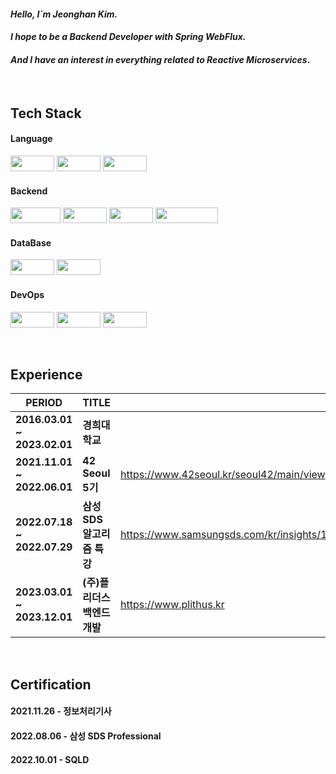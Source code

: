 #### _Hello, I`m Jeonghan Kim._
#### _I hope to be a Backend Developer with Spring WebFlux._
#### _And I have an interest in everything related to Reactive Microservices_.


</br>

## Tech Stack
#### Language
<img src="https://img.shields.io/badge/c++-00599C?style=for-the-badge&logo=c%2B%2B&logoColor=white" width="70" height="25"> <img src="https://img.shields.io/badge/java-007396?style=for-the-badge&logo=java&logoColor=white" width="70" height="25"> <img src="https://img.shields.io/badge/rxjava-B7178C?style=for-the-badge&logo=rxjava&logoColor=white" width="70" height="25">

#### Backend
<img src="https://img.shields.io/badge/springboot-6DB33F?style=for-the-badge&logo=springboot&logoColor=white" width="80" height="25"> <img src="https://img.shields.io/badge/webflux-6DB33F?style=for-the-badge&logo=webflux&logoColor=white" width="70" height="25"> <img src="https://img.shields.io/badge/Redis-DC382D?style=for-the-badge&logo=Redis&logoColor=white" width="70" height="25"> <img src="https://img.shields.io/badge/elasticsearch-005571?style=for-the-badge&logo=elasticsearch&logoColor=white" width="100" height="25">  

#### DataBase
<img src="https://img.shields.io/badge/mysql-4479A1?style=for-the-badge&logo=mysql&logoColor=white" width="70" height="25"> <img src="https://img.shields.io/badge/mongoDB-47A248?style=for-the-badge&logo=MongoDB&logoColor=white" width="70" height="25">

#### DevOps
<img src="https://img.shields.io/badge/Docker-2496ED?style=for-the-badge&logo=Docker&logoColor=white" width="70" height="25"> <img src="https://img.shields.io/badge/amazonaws-232F3E?style=for-the-badge&logo=amazonaws&logoColor=white" width="70" height="25"> <img src="https://img.shields.io/badge/github-181717?style=for-the-badge&logo=github&logoColor=white" width="70" height="25">

</br>

## Experience
| PERIOD | TITLE |  |
| ------- | ------- | ------- |
| **2016.03.01 ~ 2023.02.01** | **경희대학교** | |
| **2021.11.01 ~ 2022.06.01** | **42 Seoul 5기** | https://www.42seoul.kr/seoul42/main/view |
| **2022.07.18 ~ 2022.07.29** | **삼성 SDS 알고리즘 특강** | https://www.samsungsds.com/kr/insights/1233793_4627.html |
| **2023.03.01 ~ 2023.12.01** | **(주)플리더스 백엔드 개발** | https://www.plithus.kr |

</br>

## Certification
#### 2021.11.26 - 정보처리기사
#### 2022.08.06 - 삼성 SDS Professional
#### 2022.10.01 - SQLD


<!--
**jjeonghak/jjeonghak* is a ✨ _special_ ✨ repository because its `README.md` (this file) appears on your GitHub profile.

Here are some ideas to get you started:

- 🔭 I’m currently working on ...
- 🌱 I’m currently learning ...
- 👯 I’m looking to collaborate on ...
- 🤔 I’m looking for help with ...
- 💬 Ask me about ...
- 📫 How to reach me: ...
- 😄 Pronouns: ...
- ⚡ Fun fact: ...
-->
